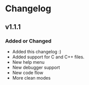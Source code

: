 <!-- Changelog -->
# Changelog

## v1.1.1

### Added or Changed
- Added this changelog :)
- Added support for C and C++ files.
- New help menu
- New debugger support
- New code flow
- More clean modes

